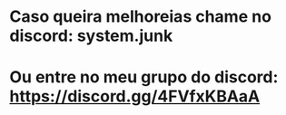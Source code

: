 # Caso queira melhoreias chame no discord: system.junk
# Ou entre no meu grupo do discord: https://discord.gg/4FVfxKBAaA
